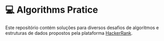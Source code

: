 # 💻 Algorithms Pratice
Este repositório contém soluções para diversos desafios de algoritmos e estruturas de dados propostos pela plataforma [HackerRank](https://www.hackerrank.com/).
